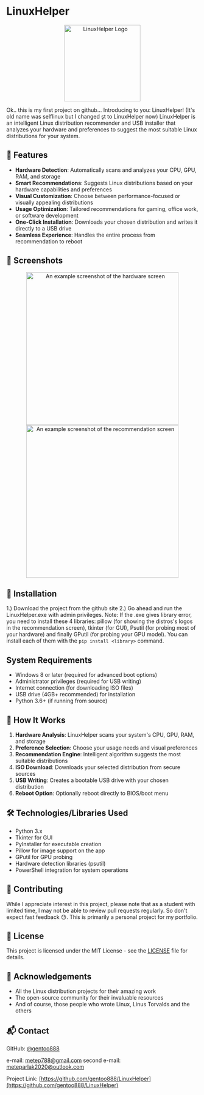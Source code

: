 # LinuxHelper

<p align="center">
  <img src="screenshots/logo.png" alt="LinuxHelper Logo" width="200"/>
</p>

Ok.. this is my first project on github... Introducing to you: LinuxHelper! (It's old name was selflinux but I changed şt to LinuxHelper now) LinuxHelper is an intelligent Linux distribution recommender and USB installer that analyzes your hardware and preferences to suggest the most suitable Linux distributions for your system.

## 🌟 Features

- **Hardware Detection**: Automatically scans and analyzes your CPU, GPU, RAM, and storage
- **Smart Recommendations**: Suggests Linux distributions based on your hardware capabilities and preferences
- **Visual Customization**: Choose between performance-focused or visually appealing distributions
- **Usage Optimization**: Tailored recommendations for gaming, office work, or software development
- **One-Click Installation**: Downloads your chosen distribution and writes it directly to a USB drive
- **Seamless Experience**: Handles the entire process from recommendation to reboot

## 📸 Screenshots

<p align="center">
  <img src="screenshots/hardware_scan.png" alt="An example screenshot of the hardware screen" width="400"/>
  <img src="screenshots/recommendations.png" alt="An example screenshot of the recommendation screen" width="400"/>
</p>

## 🚀 Installation

1.) Download the project from the github site
2.) Go ahead and run the LinuxHelper.exe with admin privileges.
Note: If the .exe gives library error, you need to install these 4 libraries: pillow (for showing the distros's logos in the recommendation screen), tkinter (for GUI), Psutil (for probing most of your hardware) and finally GPutil (for probing your GPU model). You can install each of them with the `pip install <library>` command.

## System Requirements
- Windows 8 or later (required for advanced boot options)
- Administrator privileges (required for USB writing)
- Internet connection (for downloading ISO files)
- USB drive (4GB+ recommended) for installation
- Python 3.6+ (if running from source)


## 🔧 How It Works

1. **Hardware Analysis**: LinuxHelper scans your system's CPU, GPU, RAM, and storage
2. **Preference Selection**: Choose your usage needs and visual preferences
3. **Recommendation Engine**: Intelligent algorithm suggests the most suitable distributions
4. **ISO Download**: Downloads your selected distribution from secure sources
5. **USB Writing**: Creates a bootable USB drive with your chosen distribution
6. **Reboot Option**: Optionally reboot directly to BIOS/boot menu

## 🛠️ Technologies/Libraries Used

- Python 3.x
- Tkinter for GUI
- PyInstaller for executable creation
- Pillow for image support on the app
- GPutil for GPU probing
- Hardware detection libraries (psutil)
- PowerShell integration for system operations

## 🤝 Contributing

While I appreciate interest in this project, please note that as a student with limited time, I may not be able to review pull requests regularly. So don't expect fast feedback 😓. This is primarily a personal project for my portfolio.

## 📝 License

This project is licensed under the MIT License - see the [LICENSE](LICENSE) file for details.

## 🙏 Acknowledgements

- All the Linux distribution projects for their amazing work
- The open-source community for their invaluable resources
- And of course, those people who wrote Linux, Linus Torvalds and the others

## 📬 Contact

GitHub: [@gentoo888](https://github.com/gentoo888)

e-mail: metep788@gmail.com
second e-mail: meteparlak2020@outlook.com

Project Link: [https://github.com/gentoo888/LinuxHelper](https://github.com/gentoo888/LinuxHelper)
